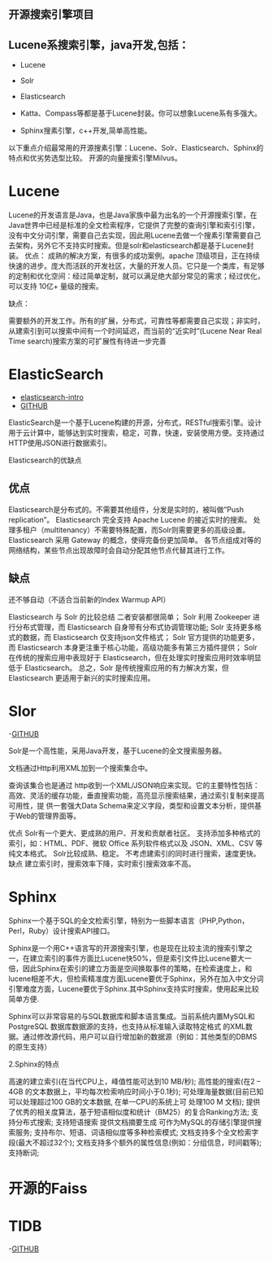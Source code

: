 ## 开源搜索引擎项目

## Lucene系搜索引擎，java开发,包括：

- Lucene
- Solr
- Elasticsearch
- Katta、Compass等都是基于Lucene封装。你可以想象Lucene系有多强大。

- Sphinx搜素引擎，c++开发,简单高性能。

以下重点介绍最常用的开源搜素引擎：Lucene、Solr、Elasticsearch、Sphinx的特点和优劣势选型比较。
开源的向量搜索引擎Milvus。


# Lucene

Lucene的开发语言是Java，也是Java家族中最为出名的一个开源搜索引擎，在Java世界中已经是标准的全文检索程序，它提供了完整的查询引擎和索引引擎，没有中文分词引擎，需要自己去实现，因此用Lucene去做一个搜素引擎需要自己去架构，另外它不支持实时搜索。但是solr和elasticsearch都是基于Lucene封装。
优点：
成熟的解决方案，有很多的成功案例。apache 顶级项目，正在持续快速的进步。庞大而活跃的开发社区，大量的开发人员。它只是一个类库，有足够的定制和优化空间：经过简单定制，就可以满足绝大部分常见的需求；经过优化，可以支持 10亿+ 量级的搜索。

缺点：

需要额外的开发工作。所有的扩展，分布式，可靠性等都需要自己实现；非实时，从建索引到可以搜索中间有一个时间延迟，而当前的“近实时”(Lucene Near Real Time search)搜索方案的可扩展性有待进一步完善

# ElasticSearch
 - [elasticsearch-intro](https://www.elastic.co/guide/en/elasticsearch/reference/current/elasticsearch-intro.html)
 - [GITHUB](https://github.com/elastic/elasticsearch)
  
ElasticSearch是一个基于Lucene构建的开源，分布式，RESTful搜索引擎。设计用于云计算中，能够达到实时搜索，稳定，可靠，快速，安装使用方便。支持通过HTTP使用JSON进行数据索引。

Elasticsearch的优缺点

## 优点
 Elasticsearch是分布式的。不需要其他组件，分发是实时的，被叫做”Push replication”。
 Elasticsearch 完全支持 Apache Lucene 的接近实时的搜索。
 处理多租户（multitenancy）不需要特殊配置，而Solr则需要更多的高级设置。
 Elasticsearch 采用 Gateway 的概念，使得完备份更加简单。
 各节点组成对等的网络结构，某些节点出现故障时会自动分配其他节点代替其进行工作。
## 缺点
 还不够自动（不适合当前新的Index Warmup API）

Elasticsearch 与 Solr 的比较总结
 二者安装都很简单；
 Solr 利用 Zookeeper 进行分布式管理，而 Elasticsearch 自身带有分布式协调管理功能;
 Solr 支持更多格式的数据，而 Elasticsearch 仅支持json文件格式；
 Solr 官方提供的功能更多，而 Elasticsearch 本身更注重于核心功能，高级功能多有第三方插件提供；
 Solr 在传统的搜索应用中表现好于 Elasticsearch，但在处理实时搜索应用时效率明显低于 Elasticsearch。
总之，Solr 是传统搜索应用的有力解决方案，但 Elasticsearch 更适用于新兴的实时搜索应用。


# Slor
-[GITHUB](https://github.com/apache/solr)

Solr是一个高性能，采用Java开发，基于Lucene的全文搜索服务器。

文档通过Http利用XML加到一个搜索集合中。

查询该集合也是通过 http收到一个XML/JSON响应来实现。它的主要特性包括：高效、灵活的缓存功能，垂直搜索功能，高亮显示搜索结果，通过索引复制来提高可用性，提 供一套强大Data Schema来定义字段，类型和设置文本分析，提供基于Web的管理界面等。

优点
 Solr有一个更大、更成熟的用户、开发和贡献者社区。
 支持添加多种格式的索引，如：HTML、PDF、微软 Office 系列软件格式以及 JSON、XML、CSV 等纯文本格式。
 Solr比较成熟、稳定。
 不考虑建索引的同时进行搜索，速度更快。
缺点
 建立索引时，搜索效率下降，实时索引搜索效率不高。





# Sphinx
Sphinx一个基于SQL的全文检索引擎，特别为一些脚本语言（PHP,Python，Perl，Ruby）设计搜索API接口。

Sphinx是一个用C++语言写的开源搜索引擎，也是现在比较主流的搜索引擎之一，在建立索引的事件方面比Lucene快50%，但是索引文件比Lucene要大一倍，因此Sphinx在索引的建立方面是空间换取事件的策略，在检索速度上，和lucene相差不大，但检索精准度方面Lucene要优于Sphinx，另外在加入中文分词引擎难度方面，Lucene要优于Sphinx.其中Sphinx支持实时搜索，使用起来比较简单方便.

Sphinx可以非常容易的与SQL数据库和脚本语言集成。当前系统内置MySQL和PostgreSQL 数据库数据源的支持，也支持从标准输入读取特定格式 的XML数据。通过修改源代码，用户可以自行增加新的数据源（例如：其他类型的DBMS 的原生支持）

2.Sphinx的特点

 高速的建立索引(在当代CPU上，峰值性能可达到10 MB/秒);
 高性能的搜索(在2 – 4GB 的文本数据上，平均每次检索响应时间小于0.1秒);
 可处理海量数据(目前已知可以处理超过100 GB的文本数据, 在单一CPU的系统上可 处理100 M 文档);
 提供了优秀的相关度算法，基于短语相似度和统计（BM25）的复合Ranking方法;
 支持分布式搜索;
 支持短语搜索
 提供文档摘要生成
 可作为MySQL的存储引擎提供搜索服务;
 支持布尔、短语、词语相似度等多种检索模式;
 文档支持多个全文检索字段(最大不超过32个);
 文档支持多个额外的属性信息(例如：分组信息，时间戳等);
 支持断词;

# 开源的Faiss


# TIDB
-[GITHUB](https://github.com/pingcap/tidb)


